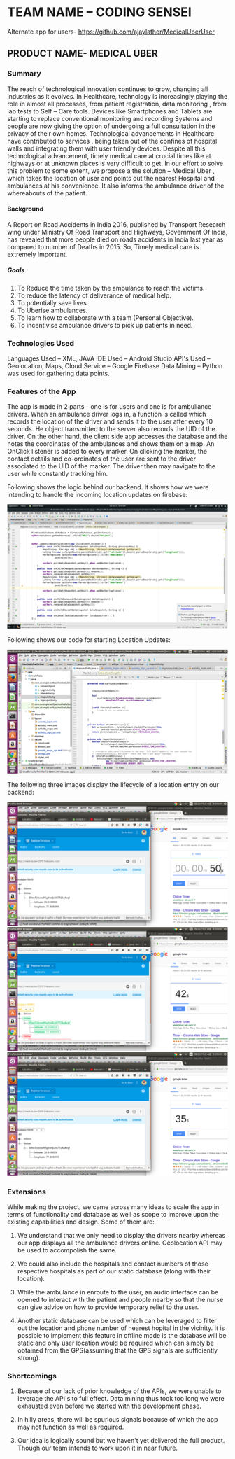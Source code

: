 # TEAM NAME – CODING SENSEI

Alternate app for users- https://github.com/ajaylather/MedicalUberUser

## PRODUCT NAME- MEDICAL UBER

### Summary

The reach of technological innovation continues to grow, changing all industries as it evolves. In Healthcare, technology is increasingly playing the role in almost all processes, from patient registration, data monitoring , from lab tests to Self – Care tools. Devices like Smartphones and Tablets are starting to replace conventional monitoring and recording Systems and people are now giving the option of undergoing a full consultation in the privacy of their own homes. Technological advancements in Healthcare have contributed to services , being taken out of the confines of hospital walls and integrating them with user friendly devices.
Despite all this technological advancement, timely medical care at crucial times like at highways or at unknown places is very difficult to get. In our effort to solve this problem to some extent, we propose a the solution – Medical Uber , which takes the location of user and points out the nearest Hospital and ambulances at his convenience. It also informs the ambulance driver of the whereabouts of the patient.

#### Background
A Report on Road Accidents in India 2016, published by Transport Research wing under Ministry Of Road Transport and Highways, Government Of India, has revealed that more people died on roads accidents in India last year as compared to number of Deaths in 2015. So, Timely medical care is extremely Important.

##### Goals
1) To Reduce the time taken by the ambulance to reach the victims.
2) To reduce the latency of deliverance of medical help.
3) To potentially save lives. 
4) To Uberise ambulances.
5) To learn how to collaborate with a team (Personal Objective).
6) To incentivise ambulance drivers to pick up patients in need.

### Technologies Used 

Languages Used – XML, JAVA 
IDE Used – Android Studio
API's Used – Geolocation, Maps, 
Cloud Service – Google Firebase
Data Mining – Python was used for gathering data points.


### Features of the App

The app is made in 2 parts - one is for users and one is for ambullance drivers. When an ambulance driver logs in, a function is called which records the location of the driver and sends it to the user after every 10 seconds. He object transmitted to the server also records the UID of the driver. On the other hand, the client side app accesses the database and the notes the coordinates of the ambulances and shows them on a map. An OnClick listener is added to every marker. On clicking the marker, the contact details and co-ordinates of the user are sent to the driver associated to the UID of the marker. The driver then may navigate to the user while constantly tracking him. 


Following shows the logic behind our backend. It shows how we were intending to handle the incoming location updates on firebase:

![Alt text]( https://raw.githubusercontent.com/ajaylather/h4n/master/firebase%20code.png  "Child event listener for the user's app")

Following shows our code for starting Location Updates:

![Alt text](https://raw.githubusercontent.com/ajaylather/h4n/master/ss.png  "Location Update")


The following three images display the lifecycle of a location entry on our backend:

![Alt text]( https://raw.githubusercontent.com/ajaylather/h4n/master/ss1.png  "Optional title")
![Alt text](https://raw.githubusercontent.com/ajaylather/h4n/master/ss2.png  "Optional title")
![Alt text](https://raw.githubusercontent.com/ajaylather/h4n/master/ss3.png  "Optional title")



### Extensions
While making the project, we came across many ideas to scale the app in terms of functionality and database as well as scope to improve upon the existing capabilities and design. Some of them are:

1) We understand that we only need to display the drivers nearby whereas our app displays all the ambulance drivers online. Geolocation API may be used to accompolish the same.

2)  We could also include the hospitals and contact numbers of those respective hospitals as part of our static database (along with their location).

3) While the ambulance in enroute to the user, an audio interface can be opened to interact with the patient and people nearby so that the nurse can give advice on how to provide temporary relief to the user.

4) Another static database can be used which can be leveraged to filter out the location and phone number of nearest hopital in the vicinity. It is possible to implement this feature in offline mode is the database will be static and only user location would be required which can simply be obtained from the GPS(assuming that the GPS signals are sufficiently strong).

### Shortcomings
1) Because of our lack of prior knowledge of the APIs, we were unable to leverage the API's to full effect. Data mining thus took too long we were exhausted even before we started with the development phase.

2) In hilly areas, there will be spurious signals because of which the app may not function as well as required.

3) Our idea is logically sound but we haven't yet delivered the full product. Though our team intends to work upon it in near future.
